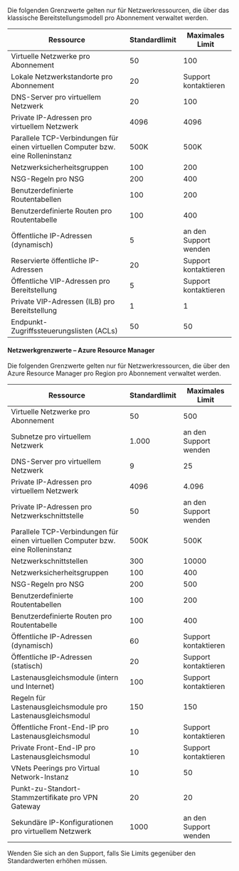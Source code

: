 Die folgenden Grenzwerte gelten nur für Netzwerkressourcen, die über das klassische Bereitstellungsmodell pro Abonnement verwaltet werden.

| Ressource | Standardlimit | Maximales Limit |
| --- | --- | --- |
| Virtuelle Netzwerke pro Abonnement |50 |100 |
| Lokale Netzwerkstandorte pro Abonnement |20 |Support kontaktieren |
| DNS-Server pro virtuellem Netzwerk |20 |100 |
| Private IP-Adressen pro virtuellem Netzwerk |4096 |4096 |
| Parallele TCP-Verbindungen für einen virtuellen Computer bzw. eine Rolleninstanz |500K |500K |
| Netzwerksicherheitsgruppen |100 |200 |
| NSG-Regeln pro NSG |200 |400 |
| Benutzerdefinierte Routentabellen |100 |200 |
| Benutzerdefinierte Routen pro Routentabelle |100 |400 |
| Öffentliche IP-Adressen (dynamisch) |5 |an den Support wenden |
| Reservierte öffentliche IP-Adressen |20 |Support kontaktieren |
| Öffentliche VIP-Adressen pro Bereitstellung |5 |Support kontaktieren |
| Private VIP-Adressen (ILB) pro Bereitstellung |1 |1 |
| Endpunkt-Zugriffssteuerungslisten (ACLs) |50 |50 |

#### <a name="azure-resource-manager-virtual-networking-limits"></a>Netzwerkgrenzwerte – Azure Resource Manager
Die folgenden Grenzwerte gelten nur für Netzwerkressourcen, die über den Azure Resource Manager pro Region pro Abonnement verwaltet werden.

| Ressource | Standardlimit | Maximales Limit |
| --- | --- | --- |
| Virtuelle Netzwerke pro Abonnement |50 |500 |
| Subnetze pro virtuellem Netzwerk |1.000 |an den Support wenden |
| DNS-Server pro virtuellem Netzwerk |9 |25 |
| Private IP-Adressen pro virtuellem Netzwerk |4096 |4.096 |
| Private IP-Adressen pro Netzwerkschnittstelle |50 |an den Support wenden |
| Parallele TCP-Verbindungen für einen virtuellen Computer bzw. eine Rolleninstanz |500K |500K |
| Netzwerkschnittstellen |300 |10000 |
| Netzwerksicherheitsgruppen |100 |400 |
| NSG-Regeln pro NSG |200 |500 |
| Benutzerdefinierte Routentabellen |100 |200 |
| Benutzerdefinierte Routen pro Routentabelle |100 |400 |
| Öffentliche IP-Adressen (dynamisch) |60 |Support kontaktieren |
| Öffentliche IP-Adressen (statisch) |20 |Support kontaktieren |
| Lastenausgleichsmodule (intern und Internet) |100 |Support kontaktieren |
| Regeln für Lastenausgleichsmodule pro Lastenausgleichsmodul |150 |150 |
| Öffentliche Front-End-IP pro Lastenausgleichsmodul |10 |Support kontaktieren |
| Private Front-End-IP pro Lastenausgleichsmodul |10 |Support kontaktieren |
| VNets Peerings pro Virtual Network-Instanz |10 |50 |
| Punkt-zu-Standort-Stammzertifikate pro VPN Gateway |20 |20 |
| Sekundäre IP-Konfigurationen pro virtuellem Netzwerk |1000 |an den Support wenden |

Wenden Sie sich an den Support, falls Sie Limits gegenüber den Standardwerten erhöhen müssen.

